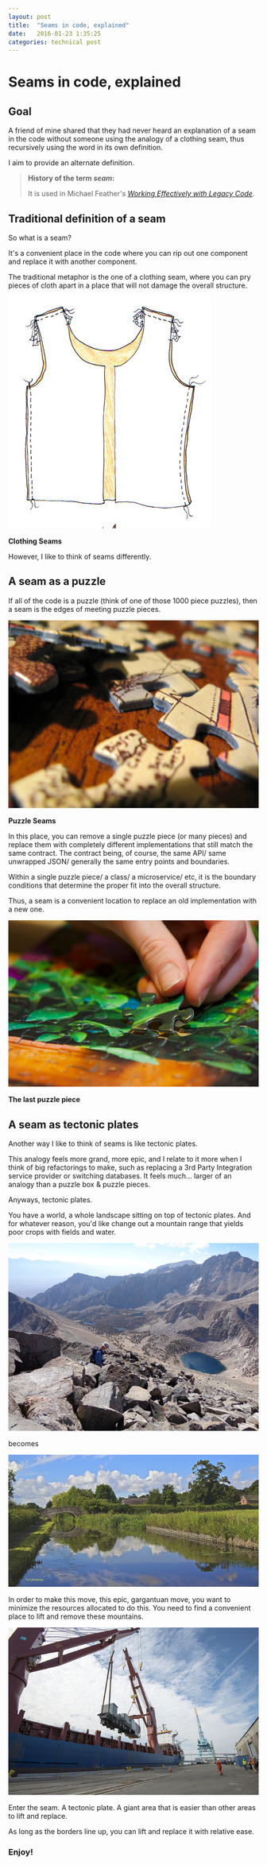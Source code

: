 ```yaml
---
layout: post
title:  "Seams in code, explained"
date:   2016-01-23 1:35:25
categories: technical post
---
```


# Seams in code, explained

## Goal

A friend of mine shared that they had never heard an explanation of a seam in the code without someone using the analogy of a clothing seam, thus recursively using the word in its own definition.  

I aim to provide an alternate definition.  

> **History of the term _seam_:**
> 
> It is used in Michael Feather's <a href="http://www.amazon.com/Working-Effectively-Legacy-Michael-Feathers/dp/0131177052">_Working Effectively with Legacy Code_</a>.

## Traditional definition of a seam
So what is a seam?  

It's a convenient place in the code where you can rip out one component and replace it with another component.  

The traditional metaphor is the one of a clothing seam, where you can pry pieces of cloth apart in a place that will not damage the overall structure.  

<a name="clothing-seams" href="http://sewbeitstudio.com/diy-projects/clothing/gatsbytop/">![Clothing seams](/images/seam-clothing.jpg "Clothing seams")</a>

**Clothing Seams** 

However, I like to think of seams differently.  

## A seam as a puzzle

If all of the code is a puzzle (think of one of those 1000 piece puzzles), then a seam is the edges of meeting puzzle pieces.  

<a name="puzzle-seams" href="https://www.flickr.com/photos/bludgeoner86/2137761064/">![Puzzle seams](/images/seam-puzzle-medium.jpg "Puzzle seams")</a>

**Puzzle Seams** 

In this place, you can remove a single puzzle piece (or many pieces) and replace them with completely different implementations that still match the same contract.  The contract being, of course, the same API/ same unwrapped JSON/ generally the same entry points and boundaries. 

Within a single puzzle piece/ a class/ a microservice/ etc, it is the boundary conditions that determine the proper fit into the overall structure.  

Thus, a seam is a convenient location to replace an old implementation with a new one.  

<a name="last-piece-seams" href="https://www.flickr.com/photos/10154402@N03/5362769454/">![Last piece of the puzzle](/images/seam-last-puzzle-piece.jpg "Last piece of the puzzle")</a>

**The last puzzle piece** 

## A seam as tectonic plates

Another way I like to think of seams is like tectonic plates.  

This analogy feels more grand, more epic, and I relate to it more when I think of big refactorings to make, such as replacing a 3rd Party Integration service provider or switching databases.  It feels much... larger of an analogy than a puzzle box & puzzle pieces. 

Anyways, tectonic plates. 

You have a world, a whole landscape sitting on top of tectonic plates.  And for whatever reason, you'd like change out a mountain range that yields poor crops with fields and water.  

<a name="mountains" href="https://www.flickr.com/photos/dfsmith/7884948784/">![Craggy mountains](/images/seam-mountains-medium.jpg "Craggy mountains")</a> 

becomes 

<a name="fields" href="https://www.flickr.com/photos/oneterry/16434200600/">![Fields](/images/seam-fields-medium.jpg "Water and fields")</a>

In order to make this move, this epic, gargantuan move, you want to minimize the resources allocated to do this.  You need to find a convenient place to lift and remove these mountains.  

<a name="crane" href="https://www.flickr.com/photos/jaxport/13084381295/">![Crane](/images/seam-crane-medium.jpg "Crane lifting heavy things")</a>

Enter the seam.  A tectonic plate.  A giant area that is easier than other areas to lift and replace.  

As long as the borders line up, you can lift and replace it with relative ease.  

### Enjoy!









